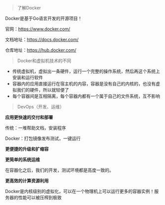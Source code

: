 >了解Docker

Docker是基于Go语言开发的开源项目！

官网：https://www.docker.com/

文档地址：https://docs.docker.com/

仓库地址：https://hub.docker.com/

>Docker和虚拟机技术的不同

- 传统虚拟机，虚拟出一条硬件，运行一个完整的操作系统，然后再这个系统上安装和运行软件
- 容器内的应用直接运行在宿主机的内容，容器是没有自己的内核的，也没有虚拟我们的硬件，所以就轻便了
- 每个容器间是互相隔离，每个容器内都有一个属于自己的文件系统，互不影响

>DevOps（开发、运维）

**应用更快速的交付和部署**

传统：一堆帮助文档，安装程序

Docker：打包镜像发布测试，一键运行

**更便捷的升级和扩缩容**

**更简单的系统运维**

在容器化之后，我们的开发，测试环境都是高度一致的。

**更高效的计算资源利用**

Docker是内核级别的虚拟化，可以在一个物理机上可以运行更多的容器实例！服务器的性能可以被压榨到极致

